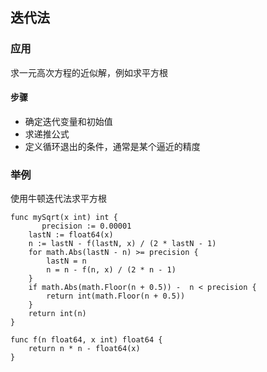 ## 迭代法

### 应用

求一元高次方程的近似解，例如求平方根

#### 步骤

* 确定迭代变量和初始值
* 求递推公式
* 定义循环退出的条件，通常是某个逼近的精度


### 举例

使用牛顿迭代法求平方根

```
func mySqrt(x int) int {
       precision := 0.00001
    lastN := float64(x)
    n := lastN - f(lastN, x) / (2 * lastN - 1)
    for math.Abs(lastN - n) >= precision {
        lastN = n
        n = n - f(n, x) / (2 * n - 1)
    }
    if math.Abs(math.Floor(n + 0.5)) -  n < precision {
        return int(math.Floor(n + 0.5))
    }
    return int(n)
}

func f(n float64, x int) float64 {
    return n * n - float64(x)
}


```
